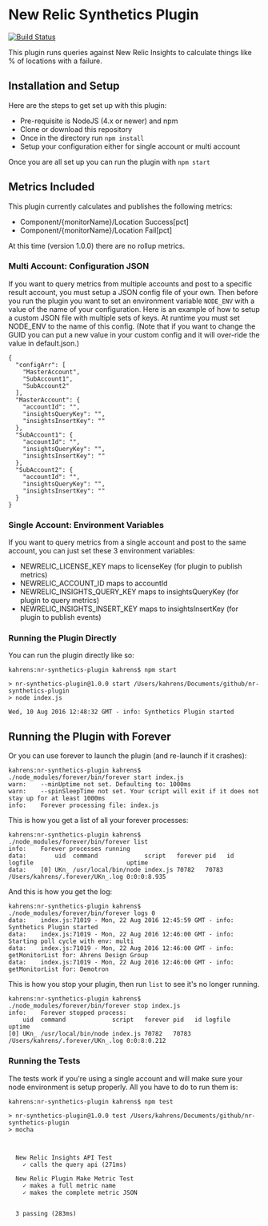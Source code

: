 # New Relic Synthetics Plugin
[![Build Status](https://travis-ci.org/kenahrens/nr-synthetics-plugin.svg?branch=master)](https://travis-ci.org/kenahrens/nr-synthetics-plugin)

This plugin runs queries against New Relic Insights to calculate things like % of locations with a failure.

## Installation and Setup
Here are the steps to get set up with this plugin:
* Pre-requisite is NodeJS (4.x or newer) and npm
* Clone or download this repository
* Once in the directory run ```npm install```
* Setup your configuration either for single account or multi account

Once you are all set up you can run the plugin with ```npm start```

## Metrics Included
This plugin currently calculates and publishes the following metrics:
* Component/{monitorName}/Location Success[pct]
* Component/{monitorName}/Location Fail[pct]

At this time (version 1.0.0) there are no rollup metrics.

### Multi Account: Configuration JSON
If you want to query metrics from multiple accounts and post to a specific result account, you must setup a JSON config file of your own. Then before you run the plugin you want to set an environment variable ```NODE_ENV``` with a value of the name of your configuration. Here is an example of how to setup a custom JSON file with multiple sets of keys. At runtime you must set NODE_ENV to the name of this config. (Note that if you want to change the GUID you can put a new value in your custom config and it will over-ride the value in default.json.)
```
{
  "configArr": [
    "MasterAccount",
    "SubAccount1",
    "SubAccount2"
  ],
  "MasterAccount": {
    "accountId": "",
    "insightsQueryKey": "",
    "insightsInsertKey": ""
  },
  "SubAccount1": {
    "accountId": "",
    "insightsQueryKey": "",
    "insightsInsertKey": ""
  },
  "SubAccount2": {
    "accountId": "",
    "insightsQueryKey": "",
    "insightsInsertKey": ""
  }
}
```

### Single Account: Environment Variables
If you want to query metrics from a single account and post to the same account, you can just set these 3 environment variables:
* NEWRELIC_LICENSE_KEY maps to licenseKey (for plugin to publish metrics)
* NEWRELIC_ACCOUNT_ID maps to accountId
* NEWRELIC_INSIGHTS_QUERY_KEY maps to insightsQueryKey (for plugin to query metrics)
* NEWRELIC_INSIGHTS_INSERT_KEY maps to insightsInsertKey (for plugin to publish events)

### Running the Plugin Directly
You can run the plugin directly like so:
```
kahrens:nr-synthetics-plugin kahrens$ npm start

> nr-synthetics-plugin@1.0.0 start /Users/kahrens/Documents/github/nr-synthetics-plugin
> node index.js

Wed, 10 Aug 2016 12:48:32 GMT - info: Synthetics Plugin started
```

## Running the Plugin with Forever
Or you can use forever to launch the plugin (and re-launch if it crashes):
```
kahrens:nr-synthetics-plugin kahrens$ ./node_modules/forever/bin/forever start index.js 
warn:    --minUptime not set. Defaulting to: 1000ms
warn:    --spinSleepTime not set. Your script will exit if it does not stay up for at least 1000ms
info:    Forever processing file: index.js
```

This is how you get a list of all your forever processes:
```
kahrens:nr-synthetics-plugin kahrens$ ./node_modules/forever/bin/forever list
info:    Forever processes running
data:        uid  command             script   forever pid   id logfile                          uptime      
data:    [0] UKn_ /usr/local/bin/node index.js 70782   70783    /Users/kahrens/.forever/UKn_.log 0:0:0:8.935 
```

And this is how you get the log:
```
kahrens:nr-synthetics-plugin kahrens$ ./node_modules/forever/bin/forever logs 0
data:    index.js:71019 - Mon, 22 Aug 2016 12:45:59 GMT - info: Synthetics Plugin started
data:    index.js:71019 - Mon, 22 Aug 2016 12:46:00 GMT - info: Starting poll cycle with env: multi
data:    index.js:71019 - Mon, 22 Aug 2016 12:46:00 GMT - info: getMonitorList for: Ahrens Design Group
data:    index.js:71019 - Mon, 22 Aug 2016 12:46:00 GMT - info: getMonitorList for: Demotron
```

This is how you stop your plugin, then run ```list``` to see it's no longer running.
```
kahrens:nr-synthetics-plugin kahrens$ ./node_modules/forever/bin/forever stop index.js 
info:    Forever stopped process:
    uid  command             script   forever pid   id logfile                          uptime      
[0] UKn_ /usr/local/bin/node index.js 70782   70783    /Users/kahrens/.forever/UKn_.log 0:0:8:0.212 
```

### Running the Tests
The tests work if you're using a single account and will make sure your node environment is setup properly. All you have to do to run them is:
```
kahrens:nr-synthetics-plugin kahrens$ npm test

> nr-synthetics-plugin@1.0.0 test /Users/kahrens/Documents/github/nr-synthetics-plugin
> mocha



  New Relic Insights API Test
    ✓ calls the query api (271ms)

  New Relic Plugin Make Metric Test
    ✓ makes a full metric name
    ✓ makes the complete metric JSON


  3 passing (283ms)
```
